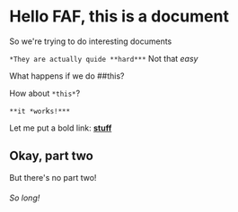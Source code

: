 # Hello FAF, this is a document
So we're trying to do interesting documents

`*They are actually quide **hard***`
Not that *easy*

What happens if we do ##this?

How about `*this*`?

`**it *wor`k`s!***`

Let me put a bold link: [**stuff**](http://41.media.tumblr.com/49a58542fd70b8ca39b5bd0d9c9c53aa/tumblr_nob40mvTN41tb9nzio1_500.jpg)
## Okay, part two

But there's no part two!

###### So long!
